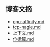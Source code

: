 ## 博客文摘

* [cpu-affinity.md](/docs/00-base/blog/cpu-affinity.md)
* [tcp-nagle.md](/docs/00-base/blog/tcp-nagle.md)
* [上下文.md](/docs/00-base/blog/上下文.md)
* [位运算.md](/docs/00-base/blog/位运算.md)
